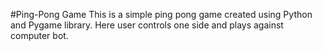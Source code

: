 #Ping-Pong Game
This is a simple ping pong game created using Python and Pygame library. Here user controls one side and plays against computer bot.
